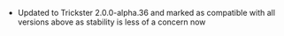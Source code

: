 - Updated to Trickster 2.0.0-alpha.36 and marked as compatible with all versions above as stability is less of a concern now